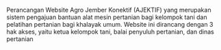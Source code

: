 Perancangan Website Agro Jember Konektif (AJEKTIF) yang merupakan sistem pengajuan bantuan alat mesin pertanian bagi kelompok tani dan pelatihan pertanian bagi khalayak umum. Website ini dirancang dengan 3 hak akses, yaitu ketua kelompok tani, balai penyuluh pertanian, dan dinas pertanian
